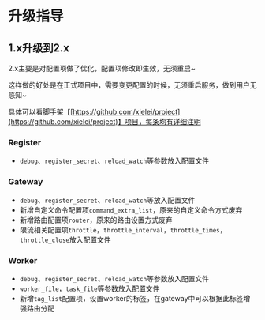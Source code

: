 # 升级指导

## 1.x升级到2.x

2.x主要是对配置项做了优化，配置项修改即生效，无须重启~

这样做的好处是在正式项目中，需要变更配置的时候，无须重启服务，做到用户无感知~

具体可以看脚手架【[https://github.com/xielei/project](https://github.com/xielei/project)】项目，每条均有详细注明

### Register

* `debug`、`register_secret`、`reload_watch`等参数放入配置文件

### Gateway

* `debug`、`register_secret`、`reload_watch`等放入配置文件
* 新增自定义命令配置项`command_extra_list`，原来的自定义命令方式废弃
* 新增路由配置项`router`，原来的路由设置方式废弃
* 限流相关配置项`throttle`，`throttle_interval`，`throttle_times`，`throttle_close`放入配置文件

### Worker

* `debug`、`register_secret`、`reload_watch`等参数放入配置文件
* `worker_file`，`task_file`等参数放入配置文件
* 新增`tag_list`配置项，设置worker的标签，在gateway中可以根据此标签增强路由分配
